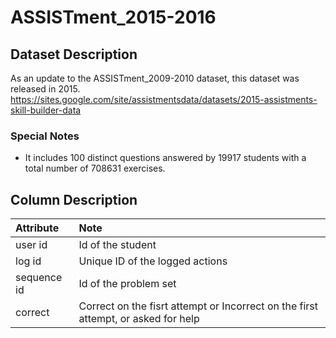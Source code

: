 # ASSISTment_2015-2016

## Dataset Description
As an update to the ASSISTment_2009-2010 dataset, this dataset was released in 2015.   
https://sites.google.com/site/assistmentsdata/datasets/2015-assistments-skill-builder-data

### Special Notes
- It includes 100 distinct questions answered by 19917 students with a total number of 708631 exercises.

## Column Description
| Attribute   | Note                                                                              |
|:-------------|:-----------------------------------------------------------------------------------|
| user id     | Id of the student                                                                 |
| log id      | Unique ID of the logged actions                                                   |
| sequence id | Id of the problem set                                                             |
| correct     | Correct on the fisrt attempt or Incorrect on the first attempt, or asked for help |